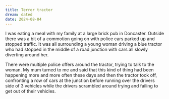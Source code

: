 ```yaml
---
title: Terror tractor
dream: dated
date: 2024-08-04
---
```


I was eating a meal with my family at a large brick pub in Doncaster. Outside there was a bit of a commotion going on with police cars parked up and stopped traffic. It was all surrounding a young woman driving a blue tractor who had stopped in the middle of a road junction with cars all slowly diverting around her.

There were multiple police offers around the tractor, trying to talk to the woman. My mum turned to me and said that this kind of thing had been happening more and more often these days and then the tractor took off, confronting a row of cars at the junction before running over the drivers side of 3 vehicles while the drivers scrambled around trying and failing to get out of their vehicles.